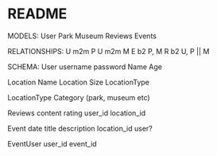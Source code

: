 # README

MODELS:
User
Park
Museum
Reviews
Events

RELATIONSHIPS:
U m2m P
U m2m M
E b2 P, M
R b2 U, P || M

SCHEMA:
  User
    username
    password
    Name
    Age

  <!-- Park
    Name
    Location
    Size
    Category

  Museum
    Name
    Location
    Size
    Category -->
  Location
    Name
    Location
    Size
    LocationType

  LocationType
    Category (park, museum etc)

  Reviews
    content
    rating
    user_id
    location_id

  Event
    date
    title
    description
    location_id
    user?

  EventUser
    user_id
    event_id
